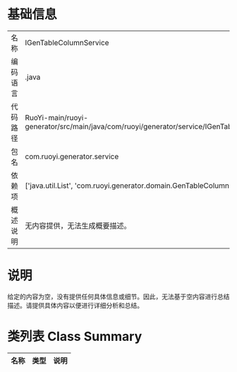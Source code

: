 # 基础信息

|      |      |
|------|------|
| 名称 | IGenTableColumnService |
| 编码语言 | .java |
| 代码路径 | RuoYi-main/ruoyi-generator/src/main/java/com/ruoyi/generator/service/IGenTableColumnService.java |
| 包名 | com.ruoyi.generator.service |
| 依赖项 | ['java.util.List', 'com.ruoyi.generator.domain.GenTableColumn'] |
| 概述说明 | 无内容提供，无法生成概要描述。 |

# 说明

给定的内容为空，没有提供任何具体信息或细节。因此，无法基于空内容进行总结描述。请提供具体内容以便进行详细分析和总结。

# 类列表 Class Summary

| 名称   | 类型  | 说明 |
|-------|------|-------------|




